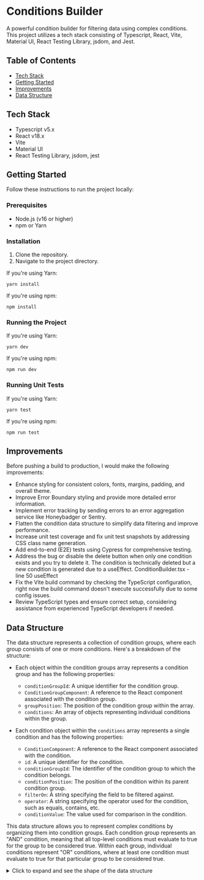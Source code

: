 # Conditions Builder

A powerful condition builder for filtering data using complex conditions. This project utilizes a tech stack consisting of Typescript, React, Vite, Material UI, React Testing Library, jsdom, and Jest.

## Table of Contents

- [Tech Stack](#tech-stack)
- [Getting Started](#getting-started)
- [Improvements](#improvements)
- [Data Structure](#data-structure)

## Tech Stack

- Typescript v5.x
- React v18.x
- Vite
- Material UI
- React Testing Library, jsdom, jest

## Getting Started

Follow these instructions to run the project locally:

### Prerequisites

- Node.js (v16 or higher)
- npm or Yarn

### Installation

1. Clone the repository.
2. Navigate to the project directory.

If you're using Yarn:

```shell
yarn install
```

If you're using npm:

```shell
npm install
```

### Running the Project

If you're using Yarn:

```shell
yarn dev
```

If you're using npm:

```shell
npm run dev
```

### Running Unit Tests

If you're using Yarn:

```shell
yarn test
```

If you're using npm:

```shell
npm run test
```

## Improvements

Before pushing a build to production, I would make the following improvements:

- Enhance styling for consistent colors, fonts, margins, padding, and overall theme.
- Improve Error Boundary styling and provide more detailed error information.
- Implement error tracking by sending errors to an error aggregation service like Honeybadger or Sentry.
- Flatten the condition data structure to simplify data filtering and improve performance.
- Increase unit test coverage and fix unit test snapshots by addressing CSS class name generation.
- Add end-to-end (E2E) tests using Cypress for comprehensive testing.
- Address the bug or disable the delete button when only one condition exists and you try to delete it. The condition is technically deleted but a new condition is generated due to a useEffect. ConditionBuilder.tsx - line 50 useEffect
- Fix the Vite build command by checking the TypeScript configuration, right now the build command doesn't execute successfully due to some config issues.
- Review TypeScript types and ensure correct setup, considering assistance from experienced TypeScript developers if needed.

## Data Structure

The data structure represents a collection of condition groups, where each group consists of one or more conditions. Here's a breakdown of the structure:

- Each object within the condition groups array represents a condition group and has the following properties:
  - `conditionGroupId`: A unique identifier for the condition group.
  - `ConditionGroupComponent`: A reference to the React component associated with the condition group.
  - `groupPosition`: The position of the condition group within the array.
  - `conditions`: An array of objects representing individual conditions within the group.

- Each condition object within the `conditions` array represents a single condition and has the following properties:
  - `ConditionComponent`: A reference to the React component associated with the condition.
  - `id`: A unique identifier for the condition.
  - `conditionGroupId`: The identifier of the condition group to which the condition belongs.
  - `conditionPosition`: The position of the condition within its parent condition group.
  - `filterOn`: A string specifying the field to be filtered against.
  - `operator`: A string specifying the operator used for the condition, such as equals, contains, etc.
  - `conditionValue`: The value used for comparison in the condition.

This data structure allows you to represent complex conditions by organizing them into condition groups. Each condition group represents an "AND" condition, meaning that all top-level conditions must evaluate to true for the group to be considered true. Within each group, individual conditions represent "OR" conditions, where at least one condition must evaluate to true for that particular group to be considered true.

<details>
  <summary>Click to expand and see the shape of the data structure</summary>

```json
[
  {
    "conditionGroupId": "b8a9684f-ef52-457b-aa55-eb7850c72e5c",
    "ConditionGroupComponent": "ConditionsGroupComponent",
    "groupPosition": 0,
    "conditions": [
      {
        "ConditionComponent": "OrConditionComponent",
        "id": "8f2c055d-7359-4b71-8100-ee470d0104aa",
        "conditionGroupId": "b8a9684f-ef52-457b-aa55-eb7850c72e5c",
        "conditionPosition": 0,
        "filterOn": "name",
        "operator": "Contain",
        "conditionValue": "a"
      },
      {
        "ConditionComponent": "OrConditionComponent",
        "id": "5c280a11-7248-4b9d-b4a3-7925f5d85c32",
        "conditionGroupId": "b8a9684f-ef52-457b-aa55-eb7850c72e5c",
        "conditionPosition": 1,
        "filterOn": "id",
        "operator": "Not_Contain",
        "conditionValue": "50000"
      }
    ]
  },
  {
    "conditionGroupId": "a4ee42c4-cc03-442a-a175-f7626f7fa17d",
    "ConditionGroupComponent": "ConditionsGroupComponent",
    "groupPosition": 1,
    "conditions": [
      {
        "ConditionComponent": "OrConditionComponent",
        "id": "99d552be-df42-49cf-b087-89d5dee22455",
        "conditionGroupId": "a4ee42c4-cc03-442a-a175-f7626f7fa17d",
        "conditionPosition": 0,
        "filterOn": "recclass",
        "operator" : "Equals",
        "conditionValue": "L5"
      },
    ],
  }
]
```

</details>
</details>
